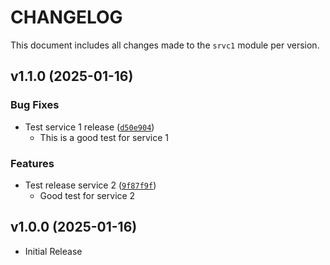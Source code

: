 # CHANGELOG

This document includes all changes made to the `srvc1` module per version.

<!-- version list -->

## v1.1.0 (2025-01-16)

### Bug Fixes

- Test service 1 release ([`d50e904`](https://github.com/marc-at-brightnight/psr-monorepo-poweralpha/commit/d50e9044b8dbd01bda80bd1d0cd9271926b90d8f))
    - This is a good test for service 1

### Features

- Test release service 2 ([`9f87f9f`](https://github.com/marc-at-brightnight/psr-monorepo-poweralpha/commit/9f87f9f500f12167791f9167f26d0b4f3d0c25c0))
    - Good test for service 2


## v1.0.0 (2025-01-16)

- Initial Release
